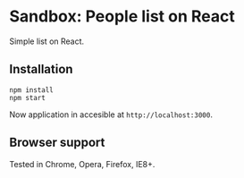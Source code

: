 # Sandbox: People list on React

Simple list on React.

## Installation

```
npm install
npm start
```

Now application in accesible at `http://localhost:3000`.

## Browser support

Tested in Chrome, Opera, Firefox, IE8+.

